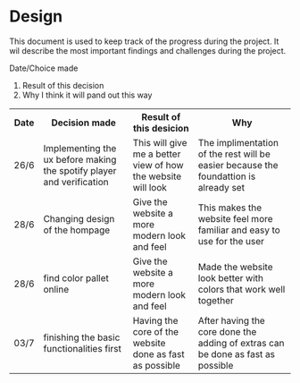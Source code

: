 # Design

This document is used to keep track of the progress during the project. It wil describe the most important findings and challenges during the project.

Date/Choice made

1. Result of this decision
2. Why I think it will pand out this way

<table>
<tr>
<div>
<th>Date</th>
<th>Decision made</th>
<th>Result of this desicion</th>
<th>Why</th>
</div>
</tr>
<tr>
<td>26/6</td>
<td>Implementing the ux before making the spotify player and verification</td>
<td> This will give me a better view of how the website will look </td>
<td> The implimentation of the rest will be easier because the foundattion is already set </td>
</tr>
<td>28/6</td>
<td>Changing design of the hompage</td>
<td> Give the website a more modern look and feel</td>
<td> This makes the website feel more familiar and easy to use for the user</td>
</tr>
</tr>
<td>28/6</td>
<td>find color pallet online</td>
<td> Give the website a more modern look and feel</td>
<td> Made the website look better with colors that work well together</td>
</tr>
</tr>
<td>03/7</td>
<td>finishing the basic functionalities first</td>
<td> Having the core of the website done as fast as possible </td>
<td> After having the core done the adding of extras can be done as fast as possible</td>
</tr>
</table>
